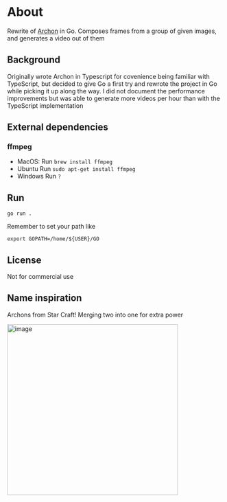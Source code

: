 # About

Rewrite of [Archon](https://github.com/adefreitas/archon) in Go. Composes frames from a group of given images, and generates a video out of them

## Background
Originally wrote Archon in Typescript for covenience being familiar with TypeScript, but decided to give Go a first try and rewrote the project in Go while picking it up along the way. I did not document the performance improvements but was able to generate more videos per hour than with the TypeScript implementation

## External dependencies

### ffmpeg

- MacOS:
  Run `brew install ffmpeg`
- Ubuntu
  Run `sudo apt-get install ffmpeg`
- Windows
  Run `?`

## Run

```
go run .
```

Remember to set your path like

```
export GOPATH=/home/${USER}/GO
```

## License

Not for commercial use

## Name inspiration

Archons from Star Craft! Merging two into one for extra power

<img width="398" alt="image" src="https://static.wikia.nocookie.net/starcraft/images/a/a1/Archon_SCR_HeadAnim.gif/revision/latest/scale-to-width-down/224?cb=20170728135257">
